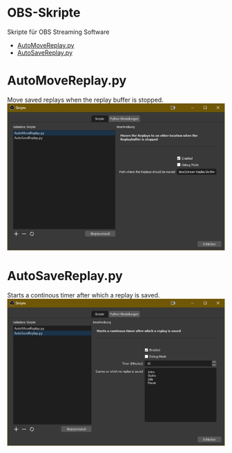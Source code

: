 # OBS-Skripte
Skripte für OBS Streaming Software

 - [AutoMoveReplay.py](#automovereplaypy)
 - [AutoSaveReplay.py](#autosavereplaypy)

# AutoMoveReplay.py
Move saved replays when the replay buffer is stopped.
![Settings Image](Images/AutoMoveReplay.jpg)

# AutoSaveReplay.py
Starts a continous timer after which a replay is saved.
![Settings Image](Images/AutoSaveReplay.jpg)
<!--stackedit_data:
eyJoaXN0b3J5IjpbLTc3MDQyNjM5LC0xMTYyNTc3NDYxLDEyNj
k4MzU3MDEsLTExNjI1Nzc0NjFdfQ==
-->